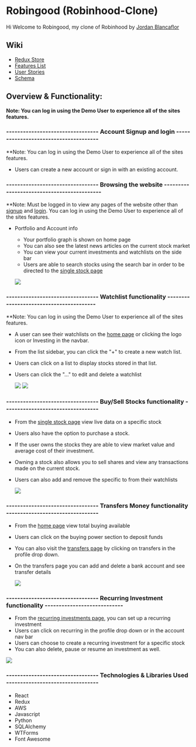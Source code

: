 # Robingood (Robinhood-Clone)

Hi Welcome to Robingood, my clone of Robinhood by [Jordan Blancaflor](https://www.linkedin.com/in/jordan-blancaflor-a4577584/)

## Wiki
- [Redux Store](https://github.com/Jblancs/robinhood-clone/wiki/Redux-Store)
- [Features List](https://github.com/Jblancs/robinhood-clone/wiki/Features-List)
- [User Stories](https://github.com/Jblancs/robinhood-clone/wiki/User-Stories)
- [Schema](https://github.com/Jblancs/robinhood-clone/wiki/Schema)

## Overview & Functionality:
**Note: You can log in using the Demo User to experience all of the sites features.**

### --------------------------------- Account Signup and login --------------------------------------
**Note: You can log in using the Demo User to experience all of the sites features.
- Users can create a new account or sign in with an existing account.

### --------------------------------- Browsing the website -------------------------------------------
**Note: Must be logged in to view any pages of the website other than [signup](https://aa-capstone-robingood.onrender.com/signup) and [login](https://aa-capstone-robingood.onrender.com/login). You can log in using the Demo User to experience all of the sites features.
- Portfolio and Account info
  - Your portfolio graph is shown on home page
  - You can also see the latest news articles on the current stock market
  - You can view your current investments and watchlists on the side bar
  - Users are able to search stocks using the search bar in order to be directed to the [single stock page](https://aa-capstone-robingood.onrender.com/stocks/:ticker)

  ![](https://media.giphy.com/media/zSWp6qofkBNjVz3bgB/giphy.gif)
    

### --------------------------------- Watchlist functionality ----------------------------------------
**Note: You can log in using the Demo User to experience all of the sites features.
- A user can see their watchlists on the [home page](https://aa-capstone-robingood.onrender.com/) or clicking the logo icon or Investing in the navbar.
- From the list sidebar, you can click the "+" to create a new watch list.
- Users can click on a list to display stocks stored in that list.
- Users can click the "..." to edit and delete a watchlist

  ![](https://media.giphy.com/media/v1.Y2lkPTc5MGI3NjExOTA5dzg1cDE2ZGJkbWg3NWQ4c3g5ZnFsenZyMm1jZGZiaGpxcXp6biZlcD12MV9pbnRlcm5hbF9naWZfYnlfaWQmY3Q9Zw/nNHYLwbtDduw2O1iJC/giphy.gif)
  ![](https://media.giphy.com/media/QC2bdR0lyze8apyjQL/giphy.gif)

### --------------------------------- Buy/Sell Stocks functionality ----------------------------------
- From the [single stock page](https://aa-capstone-robingood.onrender.com/stocks/:ticker) view live data on a specific stock
- Users also have the option to purchase a stock.
- If the user owns the stocks they are able to view market value and average cost of their investment.
- Owning a stock also allows you to sell shares and view any transactions made on the current stock.
- Users can also add and remove the specific to from their watchlists

  ![](https://media.giphy.com/media/KUzJlpey2jdLiTbWvd/giphy.gif)
  
### --------------------------------- Transfers Money functionality ---------------------------------
- From the [home page](https://aa-capstone-robingood.onrender.com/) view total buying available
- Users can click on the buying power section to deposit funds
- You can also visit the [transfers page](https://aa-capstone-robingood.onrender.com/account/transfers) by clicking on transfers in the profile drop down.
- On the transfers page you can add and delete a bank account and see transfer details

  ![](https://media.giphy.com/media/xoK6cmISPnIizf9Wt8/giphy.gif)

### --------------------------------- Recurring Investment functionality ----------------------------
- From the [recurring investments page](https://aa-capstone-robingood.onrender.com/account/recurring), you can set up a recurring investment
- Users can click on recurring in the profile drop down or in the account nav bar
- Users can choose to create a recurring investment for a specific stock
- You can also delete, pause or resume an investment as well.

![](https://media.giphy.com/media/lwBthrA5bDLCYQSPjO/giphy.gif)

### --------------------------------- Technologies & Libraries Used ---------------------------------

- React
- Redux
- AWS
- Javascript
- Python
- SQLAlchemy
- WTForms
- Font Awesome

